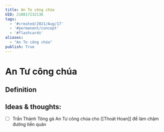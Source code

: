 ```yaml
---
title: An Tư công chúa
UID: 210817232136
tags:
  - '#created/2021/Aug/17'
  - '#permanent/concept'
  - '#flashcards'
aliases: 
  - "An Tư công chúa"
publish: True
---
```

# An Tư công chúa

## Definition


## Ideas & thoughts:
- [ ] Trần Thánh Tông gả An Tư công chúa cho [[Thoát Hoan]] để làm chậm đường tiến quân
